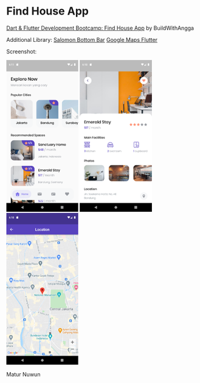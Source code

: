 # Find House App

[Dart & Flutter Development Bootcamp: Find House App](https://buildwithangga.com/kelas/dart-flutter-development-bootcamp-find-house-app) by BuildWithAngga

Additional Library:
[Salomon Bottom Bar](https://pub.dev/packages/salomon_bottom_bar)
[Google Maps Flutter](https://pub.dev/packages/google_maps_flutter)

Screenshot:
<div>
  <img src="https://github.com/rtnoge/find_house_app/blob/main/screenshots/home_screen.png" height="400px"</img>
  <img src="https://github.com/rtnoge/find_house_app/blob/main/screenshots/detail_screen.png" height="400px"</img> 
  <img src="https://github.com/rtnoge/find_house_app/blob/main/screenshots/location_screen.png" height="400px"</img> 
</div>
    
Matur Nuwun
